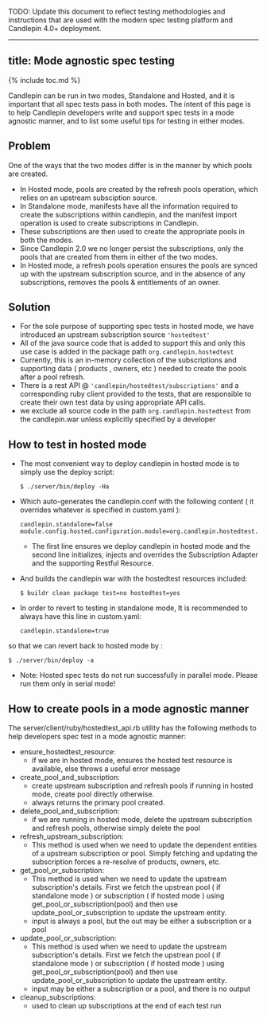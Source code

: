 TODO: Update this document to reflect testing methodologies and instructions that are used with the modern
spec testing platform and Candlepin 4.0+ deployment.

---
title: Mode agnostic spec testing
---
{% include toc.md %}

Candlepin can be run in two modes, Standalone and Hosted, and it is important that all spec tests pass in both modes. The intent of this page is to help Candlepin developers write and support spec tests in a mode agnostic manner, and to list some useful tips for testing in either modes.

## Problem
One of the ways that the two modes differ is in the manner by which pools are created.

* In Hosted mode, pools are created by the refresh pools operation, which relies on an upstream subsciption source.
* In Standalone mode, manifests have all the information required to create the subscriptions within candlepin, and the manifest import operation is used to create subscriptions in Candlepin.
* These subscriptions are then used to create the appropriate pools in both the modes.
* Since Candlepin 2.0 we no longer persist the subscriptions, only the pools that are created from them in either of the two modes.
* In Hosted mode, a refresh pools operation ensures the pools are synced up with the upstream subscription source, and in the absence of any subscriptions, removes the pools & entitlements of an owner.

## Solution
* For the sole purpose of supporting spec tests in hosted mode, we have introduced an upstream subscription source `'hostedtest'`
* All of the java source code that is added to support this and only this use case is added in the package path `org.candlepin.hostedtest`
* Currently, this is an in-memory collection of the subscriptions and supporting data ( products , owners, etc ) needed to create the pools after a pool refresh.
* There is a rest API @ `'candlepin/hostedtest/subscriptions'` and a corresponding ruby client provided to the tests, that are responsible to create their own test data by using appropriate API calls.
* we exclude all source code in the path `org.candlepin.hostedtest` from the candlepin.war unless explicitly specified by a developer

## How to test in hosted mode

* The most convenient way to deploy candlepin in hosted mode is to simply use the deploy script:

  ```console
  $ ./server/bin/deploy -Ha
  ```

* Which auto-generates the candlepin.conf with the following content ( it overrides whatever is specified in custom.yaml ):

  ```text
  candlepin.standalone=false
  module.config.hosted.configuration.module=org.candlepin.hostedtest.AdapterOverrideModule
  ```

  * The first line ensures we deploy candlepin in hosted mode and the second line initializes, injects and overrides the Subscription Adapter and the supporting Restful Resource.


* And builds the candlepin war with the hostedtest resources included:

  ```console
  $ buildr clean package test=no hostedtest=yes
  ```

* In order to revert to testing in standalone mode, It is recommended to always have this line in custom.yaml:

  ```text
  candlepin.standalone=true
  ```
so that we can revert back to hosted mode by :

  ```console
  $ ./server/bin/deploy -a
  ```

* Note: Hosted spec tests do not run successfully in parallel mode. Please run them only in serial mode!

## How to create pools in a mode agnostic manner
The server/client/ruby/hostedtest_api.rb utility has the following methods to help developers spec test in a mode agnostic manner:

* ensure_hostedtest_resource:
  * if we are in hosted mode, ensures the hosted test resource is available, else throws a useful error message
* create_pool_and_subscription:
  * create upstream subscription and refresh pools if running in hosted mode, create pool directly otherwise.
  * always returns the primary pool created.
* delete_pool_and_subscription:
  * if we are running in hosted mode, delete the upstream subscription and refresh pools, otherwise simply delete the pool
* refresh_upstream_subscription:
  * This method is used when we need to update the dependent entities of a upstream subscription or pool. Simply fetching and updating the subscription forces a re-resolve of products, owners, etc.
* get_pool_or_subscription:
  * This method is used when we need to update the upstream subscription's details. First we fetch the upstrean pool ( if standalone mode ) or subscription ( if hosted mode ) using get_pool_or_subscription(pool) and then use update_pool_or_subscription to update the upstream entity.
  * input is always a pool, but the out may be either a subscription or a pool
* update_pool_or_subscription:
  * This method is used when we need to update the upstream subscription's details. First we fetch the upstrean pool ( if standalone mode ) or subscription ( if hosted mode ) using get_pool_or_subscription(pool) and then use update_pool_or_subscription to update the upstream entity.
  * input may be either a subscription or a pool, and there is no output
* cleanup_subscriptions:
  * used to clean up subscriptions at the end of each test run
